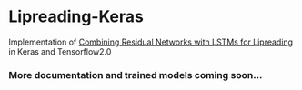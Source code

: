 # Lipreading-Keras
Implementation of [Combining Residual Networks with LSTMs for Lipreading](https://arxiv.org/abs/1703.04105) in Keras and Tensorflow2.0

### More documentation and trained models coming soon...
